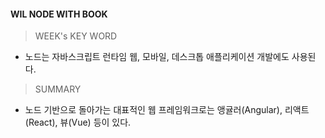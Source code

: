#### WIL NODE WITH BOOK

> WEEK's KEY WORD

- 노드는 자바스크립트 런타임 웹, 모바일, 데스크톱 애플리케이션 개발에도 사용된다.

> SUMMARY

- 노드 기반으로 돌아가는 대표적인 웹 프레임워크로는 앵귤러(Angular), 리액트(React), 뷰(Vue) 등이 있다.
